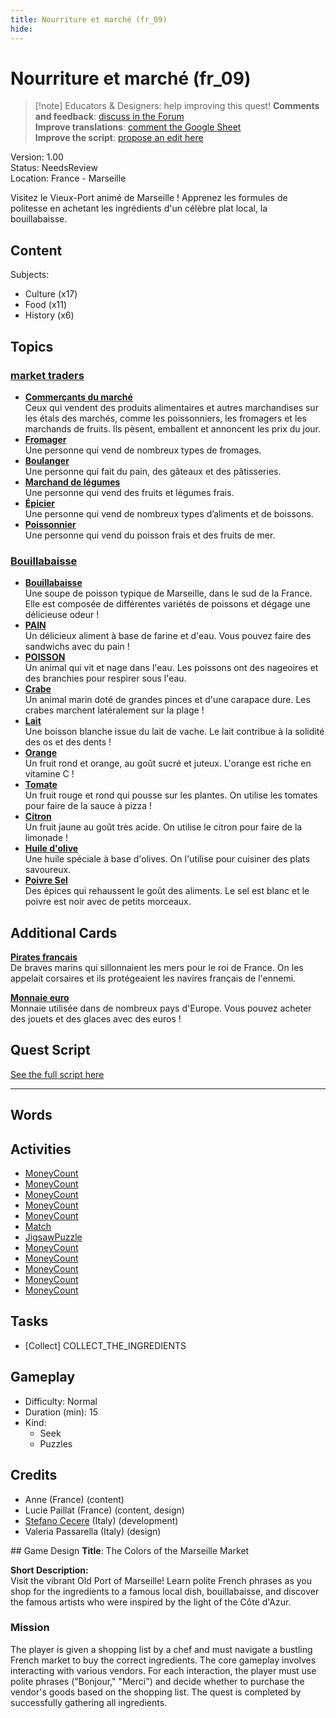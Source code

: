 ```yaml
---
title: Nourriture et marché (fr_09)
hide:
---
```


# Nourriture et marché (fr_09)
> [!note] Educators & Designers: help improving this quest!
> **Comments and feedback**: [discuss in the Forum](https://antura.discourse.group/t/fr-09-the-colors-of-the-marseille-market/28/1)  
> **Improve translations**: [comment the Google Sheet](https://docs.google.com/spreadsheets/d/1FPFOy8CHor5ArSg57xMuPAG7WM27-ecDOiU-OmtHgjw/edit?gid=1243903291#gid=1243903291)  
> **Improve the script**: [propose an edit here](https://github.com/vgwb/Antura/blob/main/Assets/_discover/_quests/FR_09%20Food%20&%20Market/FR_09%20Food%20&%20Market%20-%20Yarn%20Script.yarn)  

Version: 1.00  
Status: NeedsReview  
Location: France - Marseille

Visitez le Vieux-Port animé de Marseille ! Apprenez les formules de politesse en achetant les ingrédients d'un célèbre plat local, la bouillabaisse.

## Content
Subjects: 

  - Culture (x17)
  - Food (x11)
  - History (x6)

## Topics
### [market traders](../../topics/index.md#marketers)

  - **[Commerçants du marché](../../cards/index.md#market_traders)**  
    Ceux qui vendent des produits alimentaires et autres marchandises sur les étals des marchés, comme les poissonniers, les fromagers et les marchands de fruits. Ils pèsent, emballent et annoncent les prix du jour.  
  - **[Fromager](../../cards/index.md#person_cheesemonger)**  
    Une personne qui vend de nombreux types de fromages.  
  - **[Boulanger](../../cards/index.md#person_baker)**  
    Une personne qui fait du pain, des gâteaux et des pâtisseries.  
  - **[Marchand de légumes](../../cards/index.md#person_greengrocer)**  
    Une personne qui vend des fruits et légumes frais.  
  - **[Épicier](../../cards/index.md#person_grocer)**  
    Une personne qui vend de nombreux types d’aliments et de boissons.  
  - **[Poissonnier](../../cards/index.md#person_fishmonger)**  
    Une personne qui vend du poisson frais et des fruits de mer.  
### [Bouillabaisse](../../topics/index.md#bouillabaisse)

  - **[Bouillabaisse](../../cards/index.md#bouillabaisse)**  
    Une soupe de poisson typique de Marseille, dans le sud de la France. Elle est composée de différentes variétés de poissons et dégage une délicieuse odeur !  
  - **[PAIN](../../cards/index.md#food_bread)**  
    Un délicieux aliment à base de farine et d'eau. Vous pouvez faire des sandwichs avec du pain !  
  - **[POISSON](../../cards/index.md#food_fish)**  
    Un animal qui vit et nage dans l'eau. Les poissons ont des nageoires et des branchies pour respirer sous l'eau.  
  - **[Crabe](../../cards/index.md#food_crab)**  
    Un animal marin doté de grandes pinces et d'une carapace dure. Les crabes marchent latéralement sur la plage !  
  - **[Lait](../../cards/index.md#food_milk)**  
    Une boisson blanche issue du lait de vache. Le lait contribue à la solidité des os et des dents !  
  - **[Orange](../../cards/index.md#food_orange)**  
    Un fruit rond et orange, au goût sucré et juteux. L'orange est riche en vitamine C !  
  - **[Tomate](../../cards/index.md#food_tomato)**  
    Un fruit rouge et rond qui pousse sur les plantes. On utilise les tomates pour faire de la sauce à pizza !  
  - **[Citron](../../cards/index.md#food_lemon)**  
    Un fruit jaune au goût très acide. On utilise le citron pour faire de la limonade !  
  - **[Huile d'olive](../../cards/index.md#food_olive_oil)**  
    Une huile spéciale à base d'olives. On l'utilise pour cuisiner des plats savoureux.  
  - **[Poivre Sel](../../cards/index.md#food_pepper_salt)**  
    Des épices qui rehaussent le goût des aliments. Le sel est blanc et le poivre est noir avec de petits morceaux.  

## Additional Cards
**[Pirates français](../../cards/index.md#pirates)**  
De braves marins qui sillonnaient les mers pour le roi de France. On les appelait corsaires et ils protégeaient les navires français de l'ennemi.  

**[Monnaie euro](../../cards/index.md#currency_euro)**  
Monnaie utilisée dans de nombreux pays d'Europe. Vous pouvez acheter des jouets et des glaces avec des euros !  

## Quest Script

[See the full script here](./fr_09-script.md)

---

## Words
## Activities
- [MoneyCount](../../activities/index.md#MoneyCount)
- [MoneyCount](../../activities/index.md#MoneyCount)
- [MoneyCount](../../activities/index.md#MoneyCount)
- [MoneyCount](../../activities/index.md#MoneyCount)
- [MoneyCount](../../activities/index.md#MoneyCount)
- [Match](../../activities/index.md#Match)
- [JigsawPuzzle](../../activities/index.md#JigsawPuzzle)
- [MoneyCount](../../activities/index.md#MoneyCount)
- [MoneyCount](../../activities/index.md#MoneyCount)
- [MoneyCount](../../activities/index.md#MoneyCount)
- [MoneyCount](../../activities/index.md#MoneyCount)
- [MoneyCount](../../activities/index.md#MoneyCount)

## Tasks
- [Collect] COLLECT_THE_INGREDIENTS
## Gameplay
- Difficulty: Normal
- Duration (min): 15
- Kind:
  - Seek
  - Puzzles
## Credits
- Anne (France) (content)
- Lucie Paillat (France) (content, design)
- [Stefano Cecere](https://stefanocecere.com) (Italy) (development)
- Valeria Passarella (Italy) (design)

## Game Design
**Title**: The Colors of the Marseille Market

**Short Description:**  
Visit the vibrant Old Port of Marseille! Learn polite French phrases as you shop for the ingredients to a famous local dish, bouillabaisse, and discover the famous artists who were inspired by the light of the Côte d'Azur.

### Mission
The player is given a shopping list by a chef and must navigate a bustling French market to buy the correct ingredients. The core gameplay involves interacting with various vendors. For each interaction, the player must use polite phrases ("Bonjour," "Merci") and decide whether to purchase the vendor's goods based on the shopping list. The quest is completed by successfully gathering all ingredients.

